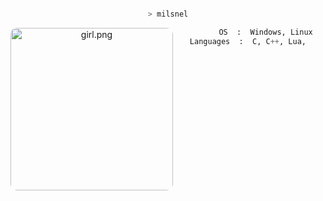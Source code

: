<center>

<p align="middle">

```bash

> milsnel

```
<img src="https://sun9-67.userapi.com/impg/aXWLZHeZQjyYAragodTYYW8FC92kMZDrRpsU0w/A43hFM1dpD0.jpg?size=938x938&quality=96&sign=8f8bbab51814c1d6be2ff6091f7e280f&type=album" style="border-radius: 10px;" align="left" alt="girl.png" width="260" height="260">

```py
       OS  :  Windows, Linux
Languages  :  C, C++, Lua, 
  
```





</p>
